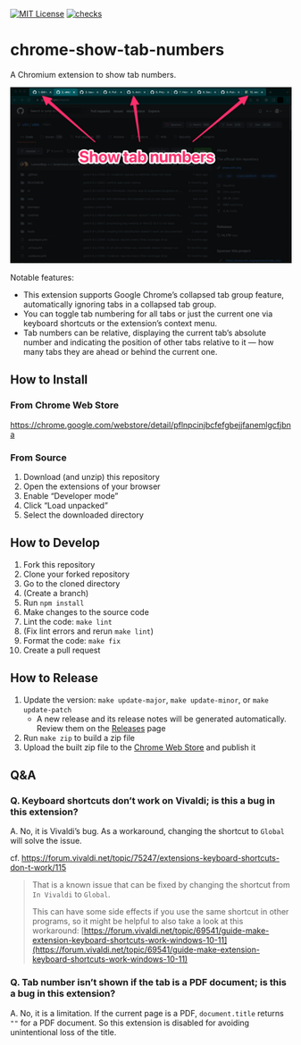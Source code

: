 [![MIT License](https://img.shields.io/badge/license-MIT-blue.svg)](LICENSE)
[![checks](https://github.com/kg8m/chrome-show-tab-numbers/actions/workflows/checks.yml/badge.svg)](https://github.com/kg8m/chrome-show-tab-numbers/actions/workflows/checks.yml)

# chrome-show-tab-numbers

A Chromium extension to show tab numbers.

![Screenshot](assets/screenshot.png)

Notable features:

- This extension supports Google Chrome’s collapsed tab group feature, automatically ignoring tabs in a collapsed tab group.
- You can toggle tab numbering for all tabs or just the current one via keyboard shortcuts or the extension’s context menu.
- Tab numbers can be relative, displaying the current tab’s absolute number and indicating the position of other tabs relative to it ― how many tabs they are ahead or behind the current one.

## How to Install

### From Chrome Web Store

https://chrome.google.com/webstore/detail/pflnpcinjbcfefgbejjfanemlgcfjbna

### From Source

1. Download (and unzip) this repository
1. Open the extensions of your browser
1. Enable “Developer mode”
1. Click “Load unpacked”
1. Select the downloaded directory

## How to Develop

1. Fork this repository
1. Clone your forked repository
1. Go to the cloned directory
1. (Create a branch)
1. Run `npm install`
1. Make changes to the source code
1. Lint the code: `make lint`
1. (Fix lint errors and rerun `make lint`)
1. Format the code: `make fix`
1. Create a pull request

## How to Release

1. Update the version: `make update-major`, `make update-minor`, or `make update-patch`
   - A new release and its release notes will be generated automatically. Review them on the [Releases](https://github.com/kg8m/chrome-show-tab-numbers/releases) page
1. Run `make zip` to build a zip file
1. Upload the built zip file to the [Chrome Web Store](https://chrome.google.com/webstore/devconsole) and publish it

## Q&amp;A

### Q. Keyboard shortcuts don’t work on Vivaldi; is this a bug in this extension?

A. No, it is Vivaldi’s bug. As a workaround, changing the shortcut to `Global` will solve the issue.

cf. https://forum.vivaldi.net/topic/75247/extensions-keyboard-shortcuts-don-t-work/115

> That is a known issue that can be fixed by changing the shortcut from `In Vivaldi` to `Global`.
>
> This can have some side effects if you use the same shortcut in other programs, so it might be helpful to also take a look at this workaround: [https://forum.vivaldi.net/topic/69541/guide-make-extension-keyboard-shortcuts-work-windows-10-11](https://forum.vivaldi.net/topic/69541/guide-make-extension-keyboard-shortcuts-work-windows-10-11)

### Q. Tab number isn’t shown if the tab is a PDF document; is this a bug in this extension?

A. No, it is a limitation. If the current page is a PDF, `document.title` returns `""` for a PDF document. So this extension is disabled for avoiding unintentional loss of the title.
